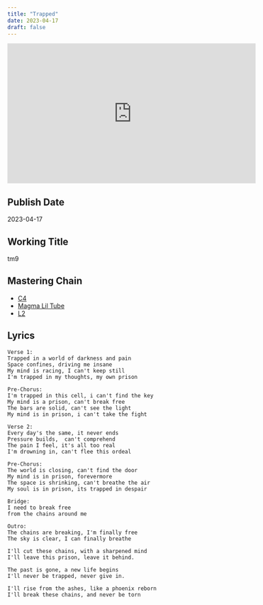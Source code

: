 ```yaml
---
title: "Trapped"
date: 2023-04-17
draft: false
---
```


<iframe width="560" height="315" src="https://www.youtube.com/embed/mLB71cksq7E?si=PKCvcQcdQSBhWG40" title="YouTube video player" frameborder="0" allow="accelerometer; autoplay; clipboard-write; encrypted-media; gyroscope; picture-in-picture; web-share" allowfullscreen></iframe>

## Publish Date

2023-04-17

## Working Title

tm9

## Mastering Chain

- [C4](https://www.waves.com/plugins/c4-multiband-compressor)
- [Magma Lil Tube](https://www.waves.com/plugins/lil-tube)
- [L2](https://www.waves.com/plugins/l2-ultramaximizer)

## Lyrics

```
Verse 1:
Trapped in a world of darkness and pain
Space confines, driving me insane
My mind is racing, I can't keep still
I'm trapped in my thoughts, my own prison

Pre-Chorus:
I'm trapped in this cell, i can't find the key
My mind is a prison, can't break free
The bars are solid, can't see the light
My mind is in prison, i can't take the fight

Verse 2:
Every day's the same, it never ends
Pressure builds,  can't comprehend
The pain I feel, it's all too real
I'm drowning in, can't flee this ordeal

Pre-Chorus:
The world is closing, can't find the door
My mind is in prison, forevermore
The space is shrinking, can't breathe the air
My soul is in prison, its trapped in despair

Bridge:
I need to break free 
from the chains around me

Outro:
The chains are breaking, I'm finally free
The sky is clear, I can finally breathe

I'll cut these chains, with a sharpened mind
I'll leave this prison, leave it behind.

The past is gone, a new life begins
I'll never be trapped, never give in.

I'll rise from the ashes, like a phoenix reborn
I'll break these chains, and never be torn
```